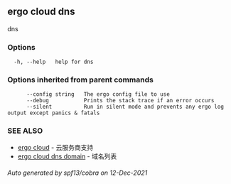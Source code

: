 ## ergo cloud dns

dns

### Options

```
  -h, --help   help for dns
```

### Options inherited from parent commands

```
      --config string   The ergo config file to use
      --debug           Prints the stack trace if an error occurs
      --silent          Run in silent mode and prevents any ergo log output except panics & fatals
```

### SEE ALSO

* [ergo cloud](ergo_cloud.md)	 - 云服务商支持
* [ergo cloud dns domain](ergo_cloud_dns_domain.md)	 - 域名列表

###### Auto generated by spf13/cobra on 12-Dec-2021
